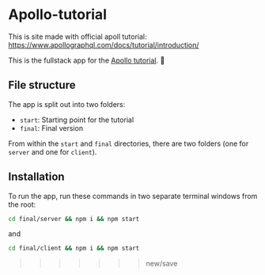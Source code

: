 # Apollo-tutorial

This is site made with official apoll tutorial: https://www.apollographql.com/docs/tutorial/introduction/

This is the fullstack app for the [Apollo tutorial](http://apollographql.com/docs/tutorial/introduction.html). 🚀

## File structure

The app is split out into two folders:

- `start`: Starting point for the tutorial
- `final`: Final version

From within the `start` and `final` directories, there are two folders (one for `server` and one for `client`).

## Installation

To run the app, run these commands in two separate terminal windows from the root:

```bash
cd final/server && npm i && npm start
```

and

```bash
cd final/client && npm i && npm start
```

> > > > > > > new/save
